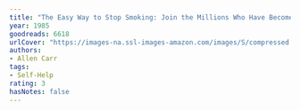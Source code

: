 ```yaml
---
title: "The Easy Way to Stop Smoking: Join the Millions Who Have Become Non-Smokers Using Allen Carr's Easyway Method"
year: 1985
goodreads: 6618
urlCover: "https://images-na.ssl-images-amazon.com/images/S/compressed.photo.goodreads.com/books/1311743516i/6618.jpg"
authors:
- Allen Carr
tags:
- Self-Help
rating: 3
hasNotes: false
---
```

